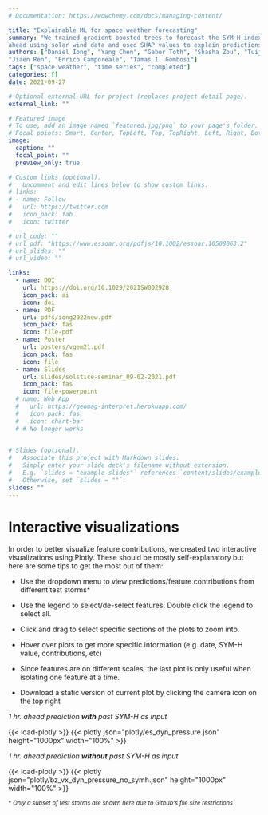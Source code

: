 ```yaml
---
# Documentation: https://wowchemy.com/docs/managing-content/

title: "Explainable ML for space weather forecasting"
summary: "We trained gradient boosted trees to forecast the SYM-H index several hours
ahead using solar wind data and used SHAP values to explain predictions."
authors: ["Daniel Iong", "Yang Chen", "Gabor Toth", "Shasha Zou", "Tuija I. Pulkkinen",
"Jiaen Ren", "Enrico Camporeale", "Tamas I. Gombosi"]
tags: ["space weather", "time series", "completed"]
categories: []
date: 2021-09-27

# Optional external URL for project (replaces project detail page).
external_link: ""

# Featured image
# To use, add an image named `featured.jpg/png` to your page's folder.
# Focal points: Smart, Center, TopLeft, Top, TopRight, Left, Right, BottomLeft, Bottom, BottomRight.
image:
  caption: ""
  focal_point: ""
  preview_only: true

# Custom links (optional).
#   Uncomment and edit lines below to show custom links.
# links:
# - name: Follow
#   url: https://twitter.com
#   icon_pack: fab
#   icon: twitter

# url_code: ""
# url_pdf: "https://www.essoar.org/pdfjs/10.1002/essoar.10508063.2"
# url_slides: ""
# url_video: ""

links:
  - name: DOI
    url: https://doi.org/10.1029/2021SW002928
    icon_pack: ai
    icon: doi
  - name: PDF
    url: pdfs/iong2022new.pdf
    icon_pack: fas
    icon: file-pdf
  - name: Poster
    url: posters/vgem21.pdf
    icon_pack: fas
    icon: file
  - name: Slides
    url: slides/solstice-seminar_09-02-2021.pdf
    icon_pack: fas
    icon: file-powerpoint
  # name: Web App
  #   url: https://geomag-interpret.herokuapp.com/
  #   icon_pack: fas
  #   icon: chart-bar
  # # No longer works
    

# Slides (optional).
#   Associate this project with Markdown slides.
#   Simply enter your slide deck's filename without extension.
#   E.g. `slides = "example-slides"` references `content/slides/example-slides.md`.
#   Otherwise, set `slides = ""`.
slides: ""
---
```


# Interactive visualizations

In order to better visualize feature contributions, we created two interactive
visualizations using Plotly. These should be mostly self-explanatory but here are some
tips to get the most out of them:

- Use the dropdown menu to view predictions/feature contributions from different test storms\*

- Use the legend to select/de-select features. Double click the legend to select all.

- Click and drag to select specific sections of the plots to zoom into.

- Hover over plots to get more specific information (e.g. date, SYM-H value,
  contributions, etc)

- Since features are on different scales, the last plot is only useful when isolating
  one feature at a time.

- Download a static version of current plot by clicking the camera icon on the top right

_1 hr. ahead prediction **with** past SYM-H as input_

{{< load-plotly >}}
{{< plotly json="plotly/es_dyn_pressure.json" height="1000px" width="100%" >}}

_1 hr. ahead prediction **without** past SYM-H as input_

{{< load-plotly >}}
{{< plotly json="plotly/bz_vx_dyn_pressure_no_symh.json" height="1000px" width="100%" >}}

<sub> \* _Only a subset of test storms are shown here due to Github's file size restrictions_</sub>
